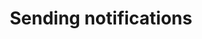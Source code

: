 ---
title: Sending notifications
linktitle: Sending notifications
tags: [notifications]
weight: 30
toc: false

---